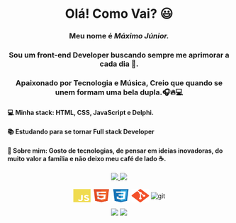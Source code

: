 

<div>
  <h1 align="center">Olá! Como Vai? 😃️</h1>
  <h3 align="center">Meu nome é <i> Máximo Júnior. </i></h3>
  <h3 align="center">  Sou um front-end Developer buscando sempre me aprimorar a cada dia  🚀.</h3>

  <h3 align="center"> Apaixonado por Tecnologia e Música, Creio que quando se unem formam uma bela dupla.🎧🔥💻 
</div>
<h4> 💻   Minha stack: HTML, CSS, JavaScript e Delphi.</h4>
  <h4>📚 Estudando para se tornar Full stack Developer</h4>
<h4>💬   Sobre mim: Gosto de tecnologias, de pensar em ideias inovadoras, do muito valor a família e não deixo meu café de lado ☕.</h4>

<div align="center">
  <a href="https://github.com/Maximo-junior">
    <img height="150em" src="https://github-readme-stats.vercel.app/api?username=Maximo-junior&count_private=true&include_all_commits=true&show_icons=true&theme=dracula&hide_border=false&show_owner=true"/>
    <img height="150em" src="https://github-readme-stats.vercel.app/api/top-langs/?username=Maximo-junior&theme=dracula&hide_border=false&&layout=compact"/>
  </a>
</div>
<div align="center" valign="top"><br>
  
 
  <img align="center" alt="Js" height="30" width="40" src="https://raw.githubusercontent.com/devicons/devicon/master/icons/javascript/javascript-plain.svg ">
  <img align="center" alt="HTML" height="30" width="40" src="https://raw.githubusercontent.com/devicons/devicon/master/icons/html5/html5-original.svg ">
  <img align="center" alt="CSS" height="30" width="40" src="https://raw.githubusercontent.com/devicons/devicon/master/icons/css3/css3-original.svg ">
  <img align="center" alt="git" height="30" width="40" src="https://raw.githubusercontent.com/devicons/devicon/master/icons/git/git-original.svg ">
 <img align="center" alt="git" height="30" width="40https://www.google.com/search?q=bootstrap+icon&tbm=isch&chips=q:bootstrap+icon,online_chips:svg:Xg1E7ud4c3w%3D&bih=625&biw=1366&rlz=1C1KNTJ_pt-BRBR974BR974&hl=pt-BR&sa=X&ved=2ahUKEwiSz-var7_4AhWtMrkGHezHA-4Q4lYoAXoECAEQIQ">
  
<div align="center">

  
  
  <a href="https://www.linkedin.com/in/maximojunior/" target="_blank"><img src="https://img.shields.io/badge/-LinkedIn-%230077B5?style =for-the-badge&logo=linkedin&logoColor=white" target="_blank"></a>
  <a href="mailto:juniormaxmt@gmail.com"><img src="https://img.shields.io/badge/-Gmail-%23333?style=for-the-badge&logo=gmail&logoColor=white " target="_blank"></a>
</div


